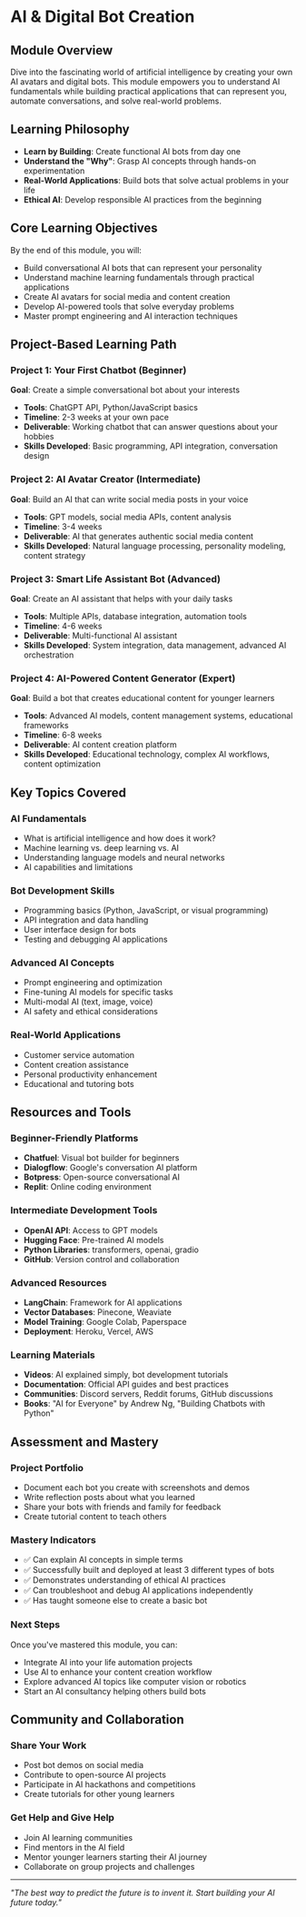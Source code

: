 # AI & Digital Bot Creation

## Module Overview
Dive into the fascinating world of artificial intelligence by creating your own AI avatars and digital bots. This module empowers you to understand AI fundamentals while building practical applications that can represent you, automate conversations, and solve real-world problems.

## Learning Philosophy
- **Learn by Building**: Create functional AI bots from day one
- **Understand the "Why"**: Grasp AI concepts through hands-on experimentation
- **Real-World Applications**: Build bots that solve actual problems in your life
- **Ethical AI**: Develop responsible AI practices from the beginning

## Core Learning Objectives
By the end of this module, you will:
- Build conversational AI bots that can represent your personality
- Understand machine learning fundamentals through practical applications
- Create AI avatars for social media and content creation
- Develop AI-powered tools that solve everyday problems
- Master prompt engineering and AI interaction techniques

## Project-Based Learning Path

### Project 1: Your First Chatbot (Beginner)
**Goal**: Create a simple conversational bot about your interests
- **Tools**: ChatGPT API, Python/JavaScript basics
- **Timeline**: 2-3 weeks at your own pace
- **Deliverable**: Working chatbot that can answer questions about your hobbies
- **Skills Developed**: Basic programming, API integration, conversation design

### Project 2: AI Avatar Creator (Intermediate)
**Goal**: Build an AI that can write social media posts in your voice
- **Tools**: GPT models, social media APIs, content analysis
- **Timeline**: 3-4 weeks
- **Deliverable**: AI that generates authentic social media content
- **Skills Developed**: Natural language processing, personality modeling, content strategy

### Project 3: Smart Life Assistant Bot (Advanced)
**Goal**: Create an AI assistant that helps with your daily tasks
- **Tools**: Multiple APIs, database integration, automation tools
- **Timeline**: 4-6 weeks
- **Deliverable**: Multi-functional AI assistant
- **Skills Developed**: System integration, data management, advanced AI orchestration

### Project 4: AI-Powered Content Generator (Expert)
**Goal**: Build a bot that creates educational content for younger learners
- **Tools**: Advanced AI models, content management systems, educational frameworks
- **Timeline**: 6-8 weeks
- **Deliverable**: AI content creation platform
- **Skills Developed**: Educational technology, complex AI workflows, content optimization

## Key Topics Covered

### AI Fundamentals
- What is artificial intelligence and how does it work?
- Machine learning vs. deep learning vs. AI
- Understanding language models and neural networks
- AI capabilities and limitations

### Bot Development Skills
- Programming basics (Python, JavaScript, or visual programming)
- API integration and data handling
- User interface design for bots
- Testing and debugging AI applications

### Advanced AI Concepts
- Prompt engineering and optimization
- Fine-tuning AI models for specific tasks
- Multi-modal AI (text, image, voice)
- AI safety and ethical considerations

### Real-World Applications
- Customer service automation
- Content creation assistance
- Personal productivity enhancement
- Educational and tutoring bots

## Resources and Tools

### Beginner-Friendly Platforms
- **Chatfuel**: Visual bot builder for beginners
- **Dialogflow**: Google's conversation AI platform
- **Botpress**: Open-source conversational AI
- **Replit**: Online coding environment

### Intermediate Development Tools
- **OpenAI API**: Access to GPT models
- **Hugging Face**: Pre-trained AI models
- **Python Libraries**: transformers, openai, gradio
- **GitHub**: Version control and collaboration

### Advanced Resources
- **LangChain**: Framework for AI applications
- **Vector Databases**: Pinecone, Weaviate
- **Model Training**: Google Colab, Paperspace
- **Deployment**: Heroku, Vercel, AWS

### Learning Materials
- **Videos**: AI explained simply, bot development tutorials
- **Documentation**: Official API guides and best practices
- **Communities**: Discord servers, Reddit forums, GitHub discussions
- **Books**: "AI for Everyone" by Andrew Ng, "Building Chatbots with Python"

## Assessment and Mastery

### Project Portfolio
- Document each bot you create with screenshots and demos
- Write reflection posts about what you learned
- Share your bots with friends and family for feedback
- Create tutorial content to teach others

### Mastery Indicators
- ✅ Can explain AI concepts in simple terms
- ✅ Successfully built and deployed at least 3 different types of bots
- ✅ Demonstrates understanding of ethical AI practices
- ✅ Can troubleshoot and debug AI applications independently
- ✅ Has taught someone else to create a basic bot

### Next Steps
Once you've mastered this module, you can:
- Integrate AI into your life automation projects
- Use AI to enhance your content creation workflow
- Explore advanced AI topics like computer vision or robotics
- Start an AI consultancy helping others build bots

## Community and Collaboration

### Share Your Work
- Post bot demos on social media
- Contribute to open-source AI projects
- Participate in AI hackathons and competitions
- Create tutorials for other young learners

### Get Help and Give Help
- Join AI learning communities
- Find mentors in the AI field
- Mentor younger learners starting their AI journey
- Collaborate on group projects and challenges

---

*"The best way to predict the future is to invent it. Start building your AI future today."*